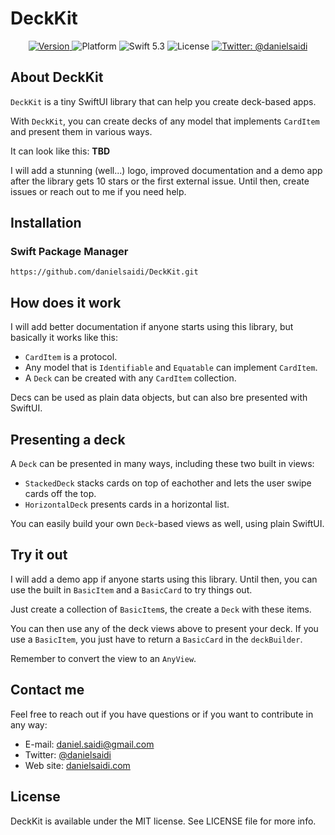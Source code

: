 # DeckKit

<p align="center">
    <a href="https://github.com/danielsaidi/DeckKit">
        <img src="https://badge.fury.io/gh/danielsaidi%2FDeckKit.svg?style=flat" alt="Version" />
    </a>
    <img src="https://img.shields.io/cocoapods/p/DeckKit.svg?style=flat" alt="Platform" />
    <img src="https://img.shields.io/badge/Swift-5.3-orange.svg" alt="Swift 5.3" />
    <img src="https://badges.frapsoft.com/os/mit/mit.svg?style=flat&v=102" alt="License" />
    <a href="https://twitter.com/danielsaidi">
        <img src="https://img.shields.io/badge/contact-@danielsaidi-blue.svg?style=flat" alt="Twitter: @danielsaidi" />
    </a>
</p>


## About DeckKit

`DeckKit` is a tiny SwiftUI library that can help you create deck-based apps.

With `DeckKit`, you can create decks of any model that implements `CardItem` and present them in various ways.

It can look like this: **TBD**

I will add a stunning (well...) logo, improved documentation and a demo app after the library gets 10 stars or the first external issue. Until then, create issues or reach out to me if you need help.


## Installation

### Swift Package Manager

```
https://github.com/danielsaidi/DeckKit.git
```


## How does it work

I will add better documentation if anyone starts using this library, but basically it works like this:

* `CardItem` is a protocol. 
* Any model that is `Identifiable` and `Equatable` can implement `CardItem`.
* A `Deck` can be created with any `CardItem` collection.

Decs can be used as plain data objects, but can also bre presented with SwiftUI.


## Presenting a deck

A `Deck` can be presented in many ways, including these two built in views:

* `StackedDeck` stacks cards on top of eachother and lets the user swipe cards off the top.
* `HorizontalDeck` presents cards in a horizontal list.

You can easily build your own `Deck`-based views as well, using plain SwiftUI.


## Try it out

I will add a demo app if anyone starts using this library. Until then, you can use the built in `BasicItem` and a `BasicCard` to try things out.

Just create a collection of `BasicItem`s, the create a `Deck` with these items.

You can then use any of the deck views above to present your deck. If you use a `BasicItem`, you just have to return a `BasicCard` in the `deckBuilder`.

Remember to convert the view to an `AnyView`.


## Contact me

Feel free to reach out if you have questions or if you want to contribute in any way:

* E-mail: [daniel.saidi@gmail.com][Email]
* Twitter: [@danielsaidi][Twitter]
* Web site: [danielsaidi.com][Website]


## License

DeckKit is available under the MIT license. See LICENSE file for more info.


[Email]: mailto:daniel.saidi@gmail.com
[Twitter]: http://www.twitter.com/danielsaidi
[Website]: http://www.danielsaidi.com
